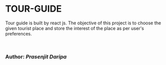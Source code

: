# TOUR-GUIDE
<p> Tour guide is built by react js. The objective of this project is to  choose the given tourist place and store the interest of the place as per user's preferences. </p>
<br>
<h3>Author: <b><I> Prasenjit Daripa </I></b></h3>
